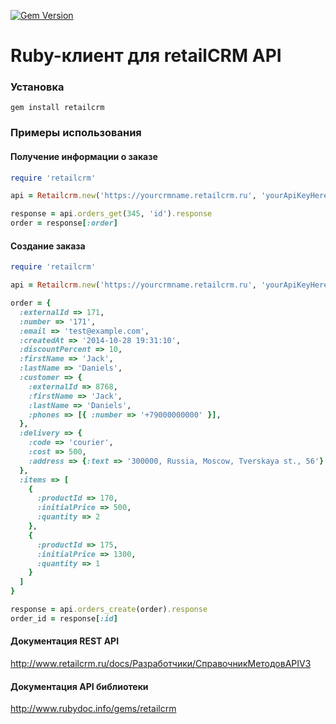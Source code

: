 [![Gem Version](https://badge.fury.io/rb/retailcrm.svg)](http://badge.fury.io/rb/retailcrm)

Ruby-клиент для retailCRM API
=============================


### Установка

```
gem install retailcrm
```

### Примеры использования

#### Получение информации о заказе

```ruby
require 'retailcrm'

api = Retailcrm.new('https://yourcrmname.retailcrm.ru', 'yourApiKeyHere')

response = api.orders_get(345, 'id').response
order = response[:order]

```

#### Создание заказа

```ruby
require 'retailcrm'

api = Retailcrm.new('https://yourcrmname.retailcrm.ru', 'yourApiKeyHere')

order = {
  :externalId => 171,
  :number => '171',
  :email => 'test@example.com',
  :createdAt => '2014-10-28 19:31:10',
  :discountPercent => 10,
  :firstName => 'Jack',
  :lastName => 'Daniels',
  :customer => {
    :externalId => 8768,
    :firstName => 'Jack',
    :lastName => 'Daniels',
    :phones => [{ :number => '+79000000000' }],
  },
  :delivery => {
    :code => 'courier',
    :cost => 500,
    :address => {:text => '300000, Russia, Moscow, Tverskaya st., 56'}
  },
  :items => [
    {
      :productId => 170,
      :initialPrice => 500,
      :quantity => 2
    },
    {
      :productId => 175,
      :initialPrice => 1300,
      :quantity => 1
    }
  ]
}

response = api.orders_create(order).response
order_id = response[:id]

```

#### Документация REST API

http://www.retailcrm.ru/docs/Разработчики/СправочникМетодовAPIV3

#### Документация API библиотеки

http://www.rubydoc.info/gems/retailcrm
